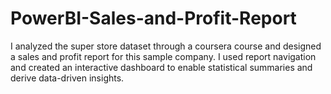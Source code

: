 # PowerBI-Sales-and-Profit-Report
I analyzed the super store dataset through a coursera course and designed a sales and profit report for this sample company.  I used report navigation and created an interactive dashboard to enable statistical summaries and derive data-driven insights.
